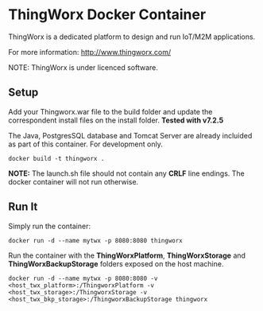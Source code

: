# ThingWorx Docker Container

ThingWorx is a dedicated platform to design and run IoT/M2M applications.

For more information: http://www.thingworx.com/

NOTE: ThingWorx is under licenced software.

## Setup

Add your Thingworx.war file to the build folder and update the correspondent install files on the install folder. **Tested with v7.2.5**

The Java, PostgresSQL database and Tomcat Server are already incluided as part of this container.
For development only.

```
docker build -t thingworx .
```
**NOTE:** The launch.sh file should not contain any **CRLF** line endings. The docker container will not run otherwise.

## Run It

Simply run the container:
```
docker run -d --name mytwx -p 8080:8080 thingworx
```

Run the container with the **ThingWorxPlatform**, **ThingWorxStorage** and **ThingWorxBackupStorage** folders exposed on the host machine.
```
docker run -d --name mytwx -p 8080:8080 -v <host_twx_platform>:/ThingworxPlatform -v  <host_twx_storage>:/ThingworxStorage -v  <host_twx_bkp_storage>:/ThingworxBackupStorage thingworx
```

